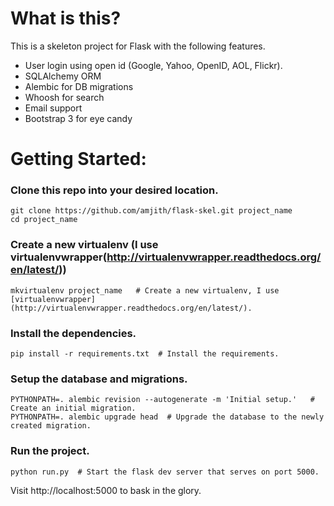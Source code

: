 # What is this?

This is a skeleton project for Flask with the following features.

* User login using open id (Google, Yahoo, OpenID, AOL, Flickr).
* SQLAlchemy ORM
* Alembic for DB migrations
* Whoosh for search
* Email support
* Bootstrap 3 for eye candy

# Getting Started:

### Clone this repo into your desired location. 

    git clone https://github.com/amjith/flask-skel.git project_name
    cd project_name

### Create a new virtualenv (I use virtualenvwrapper(http://virtualenvwrapper.readthedocs.org/en/latest/))

    mkvirtualenv project_name   # Create a new virtualenv, I use [virtualenvwrapper](http://virtualenvwrapper.readthedocs.org/en/latest/).

### Install the dependencies.

    pip install -r requirements.txt  # Install the requirements.

### Setup the database and migrations.

    PYTHONPATH=. alembic revision --autogenerate -m 'Initial setup.'   # Create an initial migration.
    PYTHONPATH=. alembic upgrade head  # Upgrade the database to the newly created migration.

### Run the project.

    python run.py  # Start the flask dev server that serves on port 5000.

Visit http://localhost:5000 to bask in the glory.
